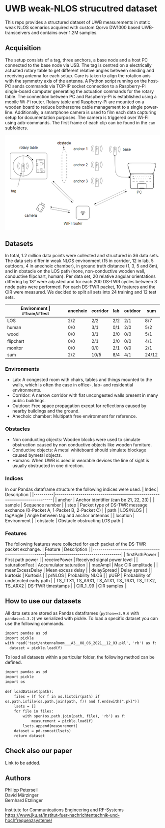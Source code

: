 # UWB weak-NLOS strucutred dataset
This repo provides a structured dataset of UWB measurements in static weak NLOS scenarios acquired with custom Qorvo DW1000 based UWB-transceivers and contains over 1.2M samples.

## Acquisition
The setup consists of a tag, three anchors, a base node and a host PC connected to the base node via USB. The tag is centred on a electrically actuated rotary table to get different relative angles between sending and receiving antenna for each setup. Care is taken to align the rotation axis with the symmetry axis of the antenna. A Python script running on the host-PC sends commands via TCP-IP socket connection to a Raspberry-Pi single-board computer generating the actuation commands for the rotary table. The connection between PC and Raspberry-Pi is established using a mobile Wi-Fi router. Rotary table and Raspberry-Pi are mounted on a wooden board to reduce bothersome cable management to a single power-line. Additionally, a smartphone camera is used to film each data capturing setup for documentation purposes. The camera is triggered over Wi-Fi using adb-commands. The first frame of each clip can be found in the `cam` subfolders.

![acquisition of data](measurement-setup.png)

## Datasets
In total, 1.2 million data points were collected and structured in 36 data sets. The data sets differ in weak NLOS environment  (15 in corridor, 12 in lab, 5 outdoors, 4 in anechoic chamber), in ground truth distance  (1, 3, 5 and 8m), and in obstacle on the LOS path (none, non-conductive wooden wall, conductive flipchart, human). Per data set, 20 relative angular orientations differing by 18° were adjusted and for each 200 DS-TWR cycles between 3 node pairs were performed. For each DS-TWR packet, 10 features and the CIR were measured. We decided to split all sets into 24 training and 12 test sets.

| Environment \| #Train/#Test | anechoic | corridor | lab | outdoor | sum  |
|----------------------------|----------|----------|-----|---------|------|
| LOS                        | 2/2      | 2/2      | 2/2 | 2/1     | 8/7  |
| human                      | 0/0      | 3/1      | 0/1 | 2/0     | 5/2  |
| wood                       | 0/0      | 3/1      | 2/0 | 0/0     | 5/1  |
| flipchart                  | 0/0      | 2/1      | 2/0 | 0/0     | 4/1  |
| monitor                    | 0/0      | 0/0      | 2/1 | 0/0     | 2/1  |
| sum                        | 2/2      | 10/5     | 8/4 | 4/1     | 24/12 |


### Environments
* Lab: A congested room with chairs, tables and things mounted to the walls, which is often the case in office-, lab- and residential environments.
* Corridor: A narrow corridor with flat uncongested walls present in many public buildings.
* Outdoor: Free space propagation except for reflections caused by nearby buildings and the ground.
* Anechoic chamber: Multipath free environment for reference.

### Obstacles
* Non conducting objects: Wooden blocks were used to simulate obstruction caused by non conductive objects like wooden furniture.
* Conductive objects: A metal whiteboard should simulate blockage caused bymetal objects.
* Humans: When UWB is used in wearable devices the line of sight is usually obstructed in one direction.

### Indices
In our Pandas dataframe structure the following indices were used.
| Index    | Description                                                                 |
|----------|-----------------------------------------------------------------------------|
| anchor   | Anchor identifier (can be 21, 22, 23)                                       |
| sample   | Sequence number                                                             |
| step     | Packet type of DS-TWR message exchance (0-Packet A, 1-Packet B, 2-Packet C) |
| path     | LOS/NLOS                                                                    |
| tagAngle | Angle between tag and anchor antennas                                       |
| location | Environment                                                                 |
| obstacle | Obstacle obstructing LOS path                                               |

### Features
The following features were collected for each packet of the DS-TWR packet exchange.
| Feature                                              | Description                          |
|------------------------------------------------------|--------------------------------------|
| firstPathPower                                       | First path power                     |
| receivePower                                         | Received signal power level          |
| saturationFeat                                       | Accumulator saturation               |
| maxAmpl                                              | Max CIR amplitude                    |
| meanExcessDelay                                      | Mean excess delay                    |
| delaySpread                                          | Delay spread                         |
| kurtosis                                             | Kurtosis                             |
| prNLOS                                               | Probability NLOS                     |
| pUEP                                                 | Probability of undetected early path |
| TS_TTX1, TS_ARX1, TS_ATX1, TS_TRX1, TS_TTX2, TS_ARX2 | DS-TWR timestamps                    |
| CIR_1..99                                            | CIR samples                          |


## How to use our datasets
All data sets are stored as Pandas dataframes (`python==3.9.6` with `pandas==1.3.2`) we serialized with pickle. To load a specific dataset you can use the following commands.
```python3
import pandas as pd
import pickle
with read('test/antennaRoom___A3__08_06_2021__12_03.pkl', 'rb') as f:
  dataset = pickle.load(f)

```
To load all datasets within a particular folder, the following method can be defined.
```python3
import pandas as pd
import pickle
import os

def loadDataset(path):
    files = [f for f in os.listdir(path) if os.path.isfile(os.path.join(path, f)) and f.endswith(".pkl")]
    lsets = []
    for file in files:
        with open(os.path.join(path, file), 'rb') as f:
            measurement = pickle.load(f)
        lsets.append(measurement)
    dataset = pd.concat(lsets)
    return dataset

```


## Check also our paper
Link to be added.

## Authors
Philipp Peterseil<br>
David Märzinger<br>
Bernhard Etzlinger<br>


Institute for Communications Engineering and RF-Systems<br>
https://www.jku.at/institut-fuer-nachrichtentechnik-und-hochfrequenzsysteme/
